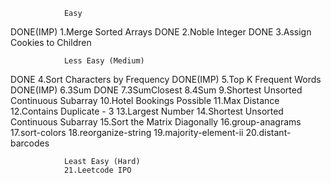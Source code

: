                 Easy

DONE(IMP)       1.Merge Sorted Arrays
DONE            2.Noble Integer
DONE            3.Assign Cookies to Children

                Less Easy (Medium)

DONE            4.Sort Characters by Frequency
DONE(IMP)       5.Top K Frequent Words
DONE(IMP)       6.3Sum
DONE            7.3SumClosest
                8.4Sum
                9.Shortest Unsorted Continuous Subarray
                10.Hotel Bookings Possible
                11.Max Distance
                12.Contains Duplicate - 3
                13.Largest Number
                14.Shortest Unsorted Continuous Subarray
                15.Sort the Matrix Diagonally
                16.group-anagrams
                17.sort-colors
                18.reorganize-string
                19.majority-element-ii
                20.distant-barcodes

                Least Easy (Hard)
                21.Leetcode IPO
